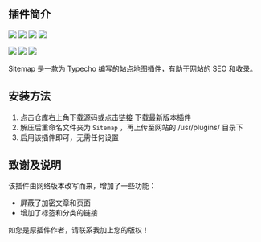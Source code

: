 ## 插件简介
![](https://img.shields.io/badge/Typecho->17.11.15-brightgreen.svg?style=plastic)
![](https://img.shields.io/badge/language-PHP-blue.svg?style=plastic)
![](https://visitor-badge.glitch.me/badge?page_id=https://github.com/RainshawGao/Typecho-Plugin-Sitemap)
![](https://img.shields.io/badge/license-GPL_v3-000000.svg?style=plastic)

![](https://img.shields.io/badge/Version-2.0.0-yellow.svg?style=plastic)
[![](https://img.shields.io/badge/github-@RainshawGao-red.svg?style=plastic)](http://github.com/RainshawGao)
[![](https://img.shields.io/badge/Email-rxg-red.svg?style=plastic)](mailto:rxg@live.com)

Sitemap 是一款为 Typecho 编写的站点地图插件，有助于网站的 SEO 和收录。

## 安装方法

1. 点击仓库右上角下载源码或点击[链接](https://github.com/Rainshaw/Typecho-Plugin-Sitemap/archive/master.zip) 下载最新版本插件
2. 解压后重命名文件夹为 `Sitemap` ，再上传至网站的 /usr/plugins/ 目录下
3. 启用该插件即可，无需任何设置

## 致谢及说明

该插件由网络版本改写而来，增加了一些功能：
- 屏蔽了加密文章和页面
- 增加了标签和分类的链接

如您是原插件作者，请联系我加上您的版权！